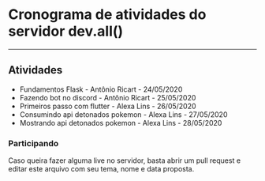 # Cronograma de atividades do servidor dev.all()
____
## Atividades
- Fundamentos Flask - Antônio Ricart - 24/05/2020
- Fazendo bot no discord - Antônio Ricart - 25/05/2020
- Primeiros passo com flutter - Alexa Lins - 26/05/2020
- Consumindo api detonados pokemon - Alexa Lins - 27/05/2020
- Mostrando api detonados pokemon - Alexa Lins - 28/05/2020

### Participando
Caso queira fazer alguma live no servidor, basta abrir um pull request e editar este arquivo com seu tema, nome e data proposta.
